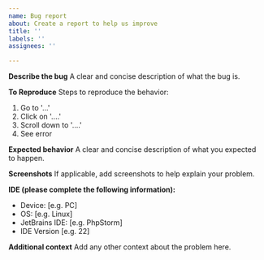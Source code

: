 ```yaml
---
name: Bug report
about: Create a report to help us improve
title: ''
labels: ''
assignees: ''

---
```


**Describe the bug**
A clear and concise description of what the bug is.

**To Reproduce**
Steps to reproduce the behavior:
1. Go to '...'
2. Click on '....'
3. Scroll down to '....'
4. See error

**Expected behavior**
A clear and concise description of what you expected to happen.

**Screenshots**
If applicable, add screenshots to help explain your problem.

**IDE (please complete the following information):**
 - Device: [e.g. PC]
 - OS: [e.g. Linux]
 - JetBrains IDE: [e.g. PhpStorm]
 - IDE Version [e.g. 22]

**Additional context**
Add any other context about the problem here.
